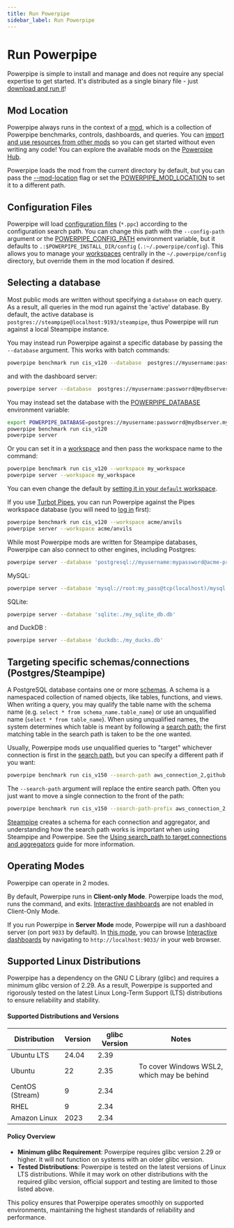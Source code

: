 ```yaml
---
title: Run Powerpipe
sidebar_label: Run Powerpipe
---
```


# Run Powerpipe

Powerpipe is simple to install and manage and does not require any special expertise to get started.  It's distributed as a single binary file - just [download and run it](/downloads)!

## Mod Location
Powerpipe always runs in the context of a [mod](/docs/build), which is a collection of Powerpipe benchmarks, controls, dashboards, and queries.  You can [import and use resources from other mods](/docs/build/mod-dependencies) so you can get started without even writing any code! You can explore the available mods on the [Powerpipe Hub](https://hub.powerpipe.io/).

Powerpipe loads the mod from the current directory by default, but you can pass the [--mod-location](/docs/reference/cli#global-flags) flag or set the [POWERPIPE_MOD_LOCATION](/docs/reference/env-vars/powerpipe_mod_location) to set it to a different path.  

## Configuration Files
Powerpipe will load [configuration files](/docs/reference/config-files) (`*.ppc`) according to the configuration search path.  You can change this path with the `--config-path` argument or the [POWERPIPE_CONFIG_PATH](/docs/reference/env-vars/powerpipe_config_path) environment variable, but it defaults to `.:$POWERPIPE_INSTALL_DIR/config` (`.:~/.powerpipe/config`).  This allows you to manage your [workspaces](/docs/run/workspaces) centrally in the `~/.powerpipe/config` directory, but override them in the mod location if desired.


## Selecting a database

Most public mods are written without specifying a `database` on each query.  As a result, all queries in the mod run against the 'active' database. By default, the active database is `postgres://steampipe@localhost:9193/steampipe`, thus Powerpipe will run against a local Steampipe instance.  

You may instead run Powerpipe against a specific database by passing the `--database` argument.  This works with batch commands:

```bash
powerpipe benchmark run cis_v120 --database  postgres://myusername:passworrd@mydbserver.mydomain.com:9193/steampipe
```

and with the dashboard server:

```bash
powerpipe server --database  postgres://myusername:passworrd@mydbserver.mydomain.com:9193/steampipe
```

You may instead set the database with the [POWERPIPE_DATABASE](/docs/reference/env-vars/powerpipe_database) environment variable:

```bash
export POWERPIPE_DATABASE=postgres://myusername:passworrd@mydbserver.mydomain.com:9193/steampipe
powerpipe benchmark run cis_v120
powerpipe server

```

Or you can set it in a [workspace](/docs/run/workspaces) and then pass the workspace name to the command:
```bash
powerpipe benchmark run cis_v120 --workspace my_workspace
powerpipe server --workspace my_workspace

```

You can even change the default by [setting it in your `default` workspace](/docs/run/workspaces#using-workspaces).


If you use [Turbot Pipes](http://pipes.turbot.com), you can run Powerpipe against the Pipes workspace database (you will need to [log in](/docs/reference/cli/login) first):
```bash
powerpipe benchmark run cis_v120 --workspace acme/anvils
powerpipe server --workspace acme/anvils

```

While most Powerpipe mods are written for Steampipe databases, Powerpipe can also connect to other engines, including Postgres:

```bash
powerpipe server --database 'postgresql://myusername:mypassword@acme-prod.apse1.db.cloud.turbot.io:9193/aaa000'
```

MySQL:

```bash
powerpipe server --database 'mysql://root:my_pass@tcp(localhost)/mysql'
```

SQLite:
```bash
powerpipe server --database 'sqlite:./my_sqlite_db.db'
```

and DuckDB :
```bash
powerpipe server --database 'duckdb:./my_ducks.db'
```

## Targeting specific schemas/connections (Postgres/Steampipe)

A PostgreSQL database contains one or more [schemas](https://www.postgresql.org/docs/current/ddl-schemas.html). A schema is a namespaced collection of named objects, like tables, functions, and views.   When writing a query, you may qualify the table name with the schema name (e.g. `select * from schema_name.table_name`) or use an unqualified name (`select * from table_name`).  When using unqualified names, the system determines which table is meant by following a [search path](https://www.postgresql.org/docs/current/ddl-schemas.html#DDL-SCHEMAS-PATH); the first matching table in the search path is taken to be the one wanted. 

Usually, Powerpipe mods use unqualified queries to "target" whichever connection is first in the [search path](https://steampipe.io/docs/guides/search-path), but you can specify a different path if you want:

```bash
powerpipe benchmark run cis_v150 --search-path aws_connection_2,github,slack
```

The `--search-path` argument will replace the entire search path.  Often you just want to move a single connection to the front of the path:

```bash
powerpipe benchmark run cis_v150 --search-path-prefix aws_connection_2
```

[Steampipe](https://steampipe.io) creates a schema for each connection and aggregator, and understanding how the search path works is important when using Steampipe and Powerpipe. See the [Using search_path to target connections and aggregators](https://steampipe.io/docs/guides/search-path) guide for more information.


## Operating Modes

Powerpipe can operate in 2 modes.

By default, Powerpipe runs in **Client-only Mode**.  Powerpipe loads the mod, runs the command, and exits.  [Interactive dashboards](/docs/run/dashboard) are not enabled in Client-Only Mode.

If you run Powerpipe in **Server Mode** mode, Powerpipe will run a dashboard server (on port `9033` by default).  In [this mode](/docs/run/server), you can browse [Interactive dashboards](/docs/run/dashboard) by navigating to `http://localhost:9033/` in your web browser.

## Supported Linux Distributions

Powerpipe has a dependency on the GNU C Library (glibc) and requires a minimum glibc version of 2.29. As a result, Powerpipe is supported and rigorously tested on the latest Linux Long-Term Support (LTS) distributions to ensure reliability and stability.

#### Supported Distributions and Versions

| Distribution       | Version | glibc Version | Notes                                                   |
|--------------------|---------|---------------|---------------------------------------------------------|
| Ubuntu LTS         | 24.04   | 2.39          |                                                         |
| Ubuntu             | 22      | 2.35          | To cover Windows WSL2, which may be behind              |
| CentOS (Stream)    | 9       | 2.34          |                                                         |
| RHEL               | 9       | 2.34          |                                                         |
| Amazon Linux       | 2023    | 2.34          |                                                         |

#### Policy Overview

- **Minimum glibc Requirement**: Powerpipe requires glibc version 2.29 or higher. It will not function on systems with an older glibc version.
- **Tested Distributions**: Powerpipe is tested on the latest versions of Linux LTS distributions. While it may work on other distributions with the required glibc version, official support and testing are limited to those listed above.

This policy ensures that Powerpipe operates smoothly on supported environments, maintaining the highest standards of reliability and performance.